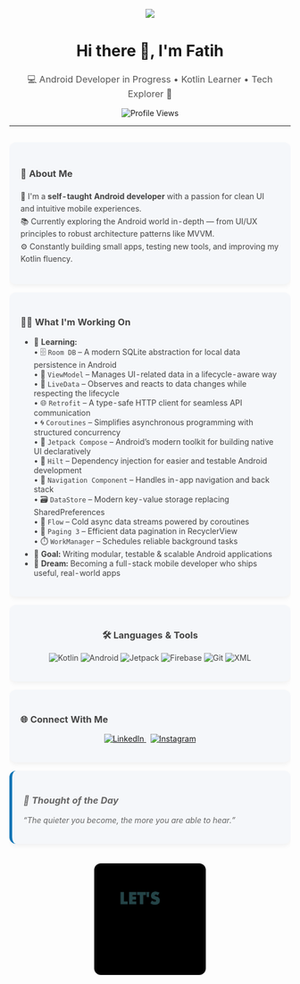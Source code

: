 <!-- 🌄 Custom Banner -->
<p align="center">
  <img src="https://capsule-render.vercel.app/api?type=waving&color=0e75b6&height=150&section=header&text=Welcome%20to%20My%20Profile!&fontColor=ffffff&fontSize=30&animation=fadeIn" />
</p>

<h1 align="center">Hi there 👋, I'm Fatih</h1>
<h3 align="center" style="font-weight:normal; color:#555;">💻 Android Developer in Progress • Kotlin Learner • Tech Explorer 🚀</h3>

<p align="center">
  <img src="https://komarev.com/ghpvc/?username=fatihnorthman&label=Profile%20views&color=0e75b6&style=flat" alt="Profile Views" />
</p>

---

<table align="center" width="80%" style="border-collapse: separate; border-spacing: 0 15px;">
  <tr>
    <td bgcolor="#f5f7fa" style="border-radius: 12px; padding: 20px; box-shadow: 0 4px 8px rgba(0,0,0,0.05); color:#444; line-height:1.6;">
      <h3>🧩 About Me</h3>
      <p>
        🌟 I'm a <strong>self-taught Android developer</strong> with a passion for clean UI and intuitive mobile experiences.<br/>
        📚 Currently exploring the Android world in-depth — from UI/UX principles to robust architecture patterns like MVVM.<br/>
        ⚙️ Constantly building small apps, testing new tools, and improving my Kotlin fluency.
      </p>
    </td>
  </tr>

  <tr>
    <td bgcolor="#f5f7fa" style="border-radius: 12px; padding: 20px; box-shadow: 0 4px 8px rgba(0,0,0,0.05); color:#444;">
      <h3>👨‍💻 What I'm Working On</h3>
      <ul>
        <li>🔬 <strong>Learning:</strong>
          <br/>
          • 🗄️ <code>Room DB</code> – A modern SQLite abstraction for local data persistence in Android<br/>
          • 🧠 <code>ViewModel</code> – Manages UI-related data in a lifecycle-aware way<br/>
          • 👀 <code>LiveData</code> – Observes and reacts to data changes while respecting the lifecycle<br/>
          • 🌐 <code>Retrofit</code> – A type-safe HTTP client for seamless API communication<br/>
          • 🌀 <code>Coroutines</code> – Simplifies asynchronous programming with structured concurrency<br/>
          • 🎨 <code>Jetpack Compose</code> – Android’s modern toolkit for building native UI declaratively<br/>
          • 🧩 <code>Hilt</code> – Dependency injection for easier and testable Android development<br/>
          • 🧭 <code>Navigation Component</code> – Handles in-app navigation and back stack<br/>
          • 🗃️ <code>DataStore</code> – Modern key-value storage replacing SharedPreferences<br/>
          • 🔁 <code>Flow</code> – Cold async data streams powered by coroutines<br/>
          • 📄 <code>Paging 3</code> – Efficient data pagination in RecyclerView<br/>
          • ⏱️ <code>WorkManager</code> – Schedules reliable background tasks
        </li>
        <li>📱 <strong>Goal:</strong> Writing modular, testable & scalable Android applications</li>
        <li>🎯 <strong>Dream:</strong> Becoming a full-stack mobile developer who ships useful, real-world apps</li>
      </ul>
    </td>
  </tr>

  <tr>
    <td bgcolor="#f5f7fa" style="border-radius: 12px; padding: 20px; box-shadow: 0 4px 8px rgba(0,0,0,0.05); color:#444;" align="center">
      <h3>🛠️ Languages & Tools</h3>
      <p>
        <img src="https://img.shields.io/badge/Kotlin-7F52FF?style=for-the-badge&logo=kotlin&logoColor=white" alt="Kotlin" />
        <img src="https://img.shields.io/badge/Android-3DDC84?style=for-the-badge&logo=android&logoColor=white" alt="Android" />
        <img src="https://img.shields.io/badge/Jetpack-4285F4?style=for-the-badge&logo=android&logoColor=white" alt="Jetpack" />
        <img src="https://img.shields.io/badge/Firebase-FFCA28?style=for-the-badge&logo=firebase&logoColor=white" alt="Firebase" />
        <img src="https://img.shields.io/badge/Git-F05032?style=for-the-badge&logo=git&logoColor=white" alt="Git" />
        <img src="https://img.shields.io/badge/XML-E44D26?style=for-the-badge&logo=xml&logoColor=white" alt="XML" />
      </p>
    </td>
  </tr>

  <tr>
    <td bgcolor="#f5f7fa" style="border-radius: 12px; padding: 20px; box-shadow: 0 4px 8px rgba(0,0,0,0.05); color:#444;">
      <h3>🌐 Connect With Me</h3>
      <p align="center">
        <a href="https://www.linkedin.com/in/fatihsahan/" target="_blank" rel="noopener">
          <img src="https://img.shields.io/badge/LinkedIn-0A66C2?style=for-the-badge&logo=linkedin&logoColor=white" alt="LinkedIn" />
        </a>
        &nbsp;
        <a href="https://instagram.com/fatih.northman" target="_blank" rel="noopener">
          <img src="https://img.shields.io/badge/Instagram-E4405F?style=for-the-badge&logo=instagram&logoColor=white" alt="Instagram" />
        </a>
      </p>
    </td>
  </tr>

  <tr>
    <td bgcolor="#f5f7fa" style="border-radius: 12px; padding: 20px; box-shadow: 0 4px 8px rgba(0,0,0,0.05); color:#666; font-style: italic; border-left: 5px solid #0e75b6;">
      <h3>🧠 Thought of the Day</h3>
      <p>“The quieter you become, the more you are able to hear.”<br/>
    </td>
  </tr>

  <tr>
    <td align="center" style="padding:20px;">
      <img src="https://raw.githubusercontent.com/fatihnorthman/fatihnorthman/main/assets/outro.gif" alt="outro" width="200" style="border-radius:12px;" />
    </td>
  </tr>
</table>
